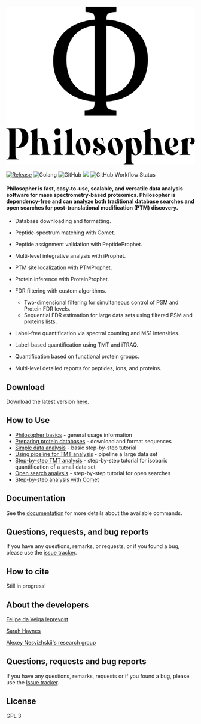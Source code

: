 <p align="center">
  <img height="420" width="593" src="/images/philosopher.png">
</p>

[![Release](https://img.shields.io/github/release/nesvilab/philosopher.svg?color=purple&style=for-the-badge)](https://github.com/Nesvilab/philosopher/releases/latest)
![Golang](https://img.shields.io/badge/Go-1.13.1-blue.svg?style=for-the-badge)
![GitHub](https://img.shields.io/github/license/Nesvilab/philosopher?style=for-the-badge)
![](https://img.shields.io/github/downloads/Nesvilab/philosopher/total.svg?color=red&style=for-the-badge)
![GitHub Workflow Status](https://img.shields.io/github/workflow/status/Nesvilab/philosopher/philosopher-build?style=for-the-badge)

#### Philosopher is fast, easy-to-use, scalable, and versatile data analysis software for mass spectrometry-based proteomics. Philosopher is dependency-free and can analyze both traditional database searches and open searches for post-translational modification (PTM) discovery. 

- Database downloading and formatting.

- Peptide-spectrum matching with Comet.

- Peptide assignment validation with PeptideProphet.

- Multi-level integrative analysis with iProphet.

- PTM site localization with PTMProphet.

- Protein inference with ProteinProphet.

- FDR filtering with custom algorithms.

  - Two-dimensional filtering for simultaneous control of PSM and Protein FDR levels.
  - Sequential FDR estimation for large data sets using filtered PSM and proteins lists.

- Label-free quantification via spectral counting and MS1 intensities.

- Label-based quantification using TMT and iTRAQ.

- Quantification based on functional protein groups.

- Multi-level detailed reports for peptides, ions, and proteins.



## Download
Download the latest version [here](https://github.com/nesvilab/philosopher/releases/latest).


## How to Use
- [Philosopher basics](https://github.com/Nesvilab/philosopher/wiki/Philosopher-Basics) - general usage information
- [Preparing protein databases](https://github.com/Nesvilab/philosopher/wiki/How-to-Prepare-a-Protein-Database) - download and format sequences
- [Simple data analysis](https://github.com/Nesvilab/philosopher/wiki/Simple-Data-Analysis) - basic step-by-step tutorial
- [Using pipeline for TMT analysis](https://github.com/Nesvilab/philosopher/wiki/Pipeline-mode-for-TMT-analysis) - pipeline a large data set
- [Step-by-step TMT analysis](https://github.com/Nesvilab/philosopher/wiki/Step-by-step-TMT-analysis) - step-by-step tutorial for isobaric quantification of a small data set
- [Open search analysis](https://github.com/Nesvilab/philosopher/wiki/Open-Search-Analysis) - step-by-step tutorial for open searches
- [Step-by-step analysis with Comet](https://github.com/Nesvilab/philosopher/wiki/Step-by-step-analysis-with-Comet)

## Documentation
See the [documentation](https://github.com/Nesvilab/philosopher/wiki/Home) for more details about the available commands.


## Questions, requests, and bug reports
If you have any questions, remarks, or requests, or if you found a bug, please use the [issue tracker](https://github.com/nesvilab/philosopher/issues).


## How to cite
Still in progress!


## About the developers
[Felipe da Veiga leprevost](http://www.leprevost.com.br)

[Sarah Haynes](https://scholar.google.com/citations?user=HtRSUKkAAAAJ&hl=en)

[Alexey Nesvizhskii's research group](http://www.nesvilab.org/)



## Questions, requests and bug reports
If you have any questions, remarks, requests or if you found a bug, please use the [Issue tracker](https://github.com/nesvilab/philosopher/issues).


## License
GPL 3
